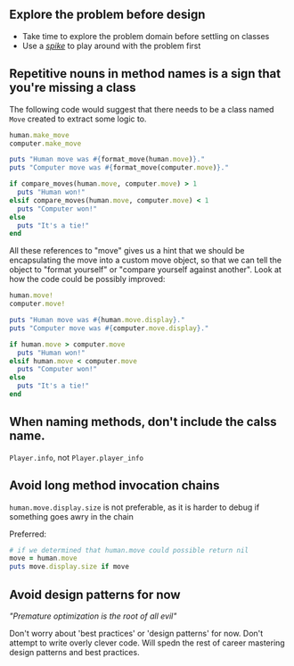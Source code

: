 ## Explore the problem before design
- Take time to explore the problem domain before settling on classes
- Use a [_spike_](https://en.wikipedia.org/wiki/Spike_(software_development)) to play around with the problem first

## Repetitive nouns in method names is a sign that you're missing a class
The following code would suggest that there needs to be a class named `Move` created to extract some logic to.

```ruby
human.make_move
computer.make_move

puts "Human move was #{format_move(human.move)}."
puts "Computer move was #{format_move(computer.move)}."

if compare_moves(human.move, computer.move) > 1
  puts "Human won!"
elsif compare_moves(human.move, computer.move) < 1
  puts "Computer won!"
else
  puts "It's a tie!"
end
```

All these references to "move" gives us a hint that we should be encapsulating the move into a custom move object, so that we can tell the object to "format yourself" or "compare yourself against another". Look at how the code could be possibly improved:

```ruby
human.move!
computer.move!

puts "Human move was #{human.move.display}."
puts "Computer move was #{computer.move.display}."

if human.move > computer.move
  puts "Human won!"
elsif human.move < computer.move
  puts "Computer won!"
else
  puts "It's a tie!"
end
```

## When naming methods, don't include the calss name.
`Player.info`, not `Player.player_info`

## Avoid long method invocation chains
`human.move.display.size` is not preferable, as it is harder to debug if something goes awry in the chain

Preferred:
```ruby
# if we determined that human.move could possible return nil
move = human.move
puts move.display.size if move
```

## Avoid design patterns for now
_"Premature optimization is the root of all evil"_

Don't worry about 'best practices' or 'design patterns' for now. Don't attempt to write overly clever code.
Will spedn the rest of career mastering design patterns and best practices.
